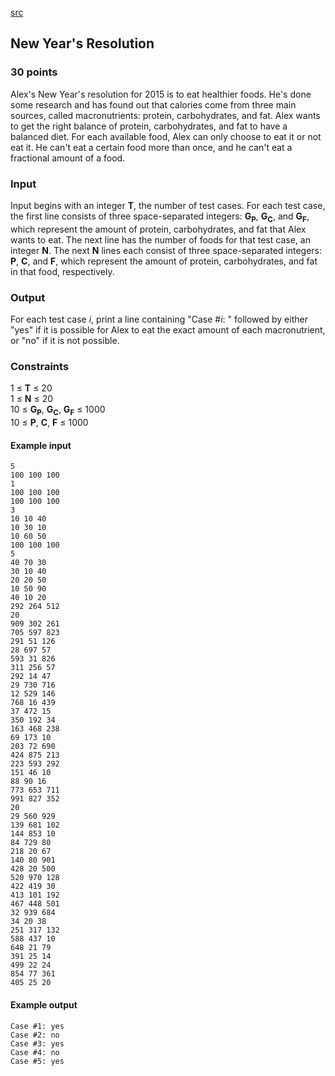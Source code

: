 [src](https://www.facebook.com/hackercup/problems.php?pid=1036037553088752&round=742632349177460)

## New Year's Resolution

### 30 points 

Alex's New Year's resolution for 2015 is to eat healthier foods. He's done
some research and has found out that calories come from three main sources,
called macronutrients: protein, carbohydrates, and fat. Alex wants to get the
right balance of protein, carbohydrates, and fat to have a balanced diet. For
each available food, Alex can only choose to eat it or not eat it. He can't
eat a certain food more than once, and he can't eat a fractional amount of a
food.

### Input

Input begins with an integer **T**, the number of test cases. For each test
case, the first line consists of three space-separated integers:
**G<sub>P</sub>**, **G<sub>C</sub>**, and **G<sub>F</sub>**, which represent
the amount of protein, carbohydrates, and fat that Alex wants to eat. The next
line has the number of foods for that test case, an integer **N**. The next
**N** lines each consist of three space-separated integers: **P**, **C**, and
**F**, which represent the amount of protein, carbohydrates, and fat in that
food, respectively.

### Output

For each test case _i_, print a line containing "Case #_i_: " followed by
either "yes" if it is possible for Alex to eat the exact amount of each
macronutrient, or "no" if it is not possible.

### Constraints

1 ≤ **T** ≤ 20  
1 ≤ **N** ≤ 20  
10 ≤ **G<sub>P</sub>**, **G<sub>C</sub>**, **G<sub>F</sub>** ≤ 1000  
10 ≤ **P**, **C**, **F** ≤ 1000  

#### Example input

```
5
100 100 100
1
100 100 100
100 100 100
3
10 10 40
10 30 10
10 60 50
100 100 100
5
40 70 30
30 10 40
20 20 50
10 50 90
40 10 20
292 264 512
20
909 302 261
705 597 823
291 51 126
28 697 57
593 31 826
311 256 57
292 14 47
29 730 716
12 529 146
768 16 439
37 472 15
350 192 34
163 468 238
69 173 10
203 72 690
424 875 213
223 593 292
151 46 10
88 90 16
773 653 711
991 827 352
20
29 560 929
139 681 102
144 853 10
84 729 80
218 20 67
140 80 901
428 20 500
520 970 128
422 419 30
413 101 192
467 448 501
32 939 684
34 20 38
251 317 132
588 437 10
648 21 79
391 25 14
499 22 24
854 77 361
405 25 20
```

#### Example output

```
Case #1: yes
Case #2: no
Case #3: yes
Case #4: no
Case #5: yes
```
